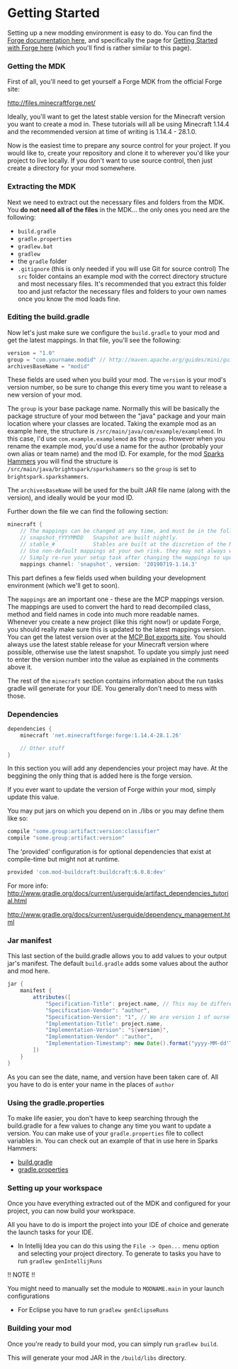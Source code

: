 # Getting Started

Setting up a new modding environment is easy to do. You can find the
[Forge documentation here](https://mcforge.readthedocs.io/en/latest/), and specifically the page for
[Getting Started with Forge here](https://mcforge.readthedocs.io/en/latest/gettingstarted/)
(which you'll find is rather similar to this page).

### Getting the MDK

First of all, you'll need to get yourself a Forge MDK from the official Forge site:

http://files.minecraftforge.net/

Ideally, you'll want to get the latest stable version for the Minecraft version you want to create a mod in. These
tutorials will all be using Minecraft 1.14.4 and the recommended version at time of writing is 1.14.4 - 28.1.0.

Now is the easiest time to prepare any source control for your project. If you would like to, create your repository
and clone it to wherever you'd like your project to live locally. If you don't want to use source control, then just
create a directory for your mod somewhere.

### Extracting the MDK

Next we need to extract out the necessary files and folders from the MDK. You **do not need all of the files** in the
MDK... the only ones you need are the following:
* `build.gradle`
* `gradle.properties`
* `gradlew.bat`
* `gradlew`
* the `gradle` folder
* `.gitignore` (this is only needed if you will use Git for source control)
The `src` folder contains an example mod with the correct directory structure and most necessary files. It's recommended
that you extract this folder too and just refactor the necessary files and folders to your own names once you know the
mod loads fine.

### Editing the build.gradle

Now let's just make sure we configure the `build.gradle` to your mod and get the latest mappings. In that file, you'll
see the following:
```groovy
version = "1.0"
group = "com.yourname.modid" // http://maven.apache.org/guides/mini/guide-naming-conventions.html
archivesBaseName = "modid"
```
These fields are used when you build your mod. The `version` is your mod's version number, so be sure to change this
every time you want to release a new version of your mod.

The `group` is your base package name. Normally this will be basically the package structure of your mod between the
"java" package and your main location where your classes are located. Taking the example mod as an example here, the
structure is `/src/main/java/com/example/examplemod`. In this case, I'd use `com.example.examplemod` as the `group`.
However when you rename the example mod, you'd use a name for the author (probably your own alias or team name) and the
mod ID. For example, for the mod [Sparks Hammers](https://github.com/thebrightspark/SparksHammers) you will find the
structure is `/src/main/java/brightspark/sparkshammers` so the `group` is set to `brightspark.sparkshammers`.

The `archivesBaseName` will be used for the built JAR file name (along with the version), and ideally would be your mod
ID.

Further down the file we can find the following section:
```groovy
minecraft {
    // The mappings can be changed at any time, and must be in the following format.
    // snapshot_YYYYMMDD   Snapshot are built nightly.
    // stable_#            Stables are built at the discretion of the MCP team.
    // Use non-default mappings at your own risk. they may not always work.
    // Simply re-run your setup task after changing the mappings to update your workspace.
    mappings channel: 'snapshot', version: '20190719-1.14.3'
```
This part defines a few fields used when building your development environment (which we'll get to soon). 

The `mappings` are an important one - these are the MCP mappings version. The mappings are used to convert the hard to
read decompiled class, method and field names in code into much more readable names. Whenever you create a new project
(like this right now!) or update Forge, you should really make sure this is updated to the latest mappings version.
You can get the latest version over at the [MCP Bot exports site](http://export.mcpbot.bspk.rs/). You should always use
the latest stable release for your Minecraft version where possible, otherwise use the latest snapshot. To update you
simply just need to enter the version number into the value as explained in the comments above it.

The rest of the `minecraft` section contains information about the run tasks gradle will generate for your IDE. You 
generally don't need to mess with those.

### Dependencies

```groovy
dependencies {
    minecraft 'net.minecraftforge:forge:1.14.4-28.1.26'

    // Other stuff
}
```

In this section you will add any dependencies your project may have.
At the beggining the only thing that is added here is the forge version.

If you ever want to update the version of
Forge within your mod, simply update this value.

You may put jars on which you depend on in ./libs or you may define them like so:
```groovy
compile "some.group:artifact:version:classifier"
compile "some.group:artifact:version"
```

The 'provided' configuration is for optional dependencies that exist at compile-time but might not at runtime.
```groovy
provided 'com.mod-buildcraft:buildcraft:6.0.8:dev'
```

For more info:
http://www.gradle.org/docs/current/userguide/artifact_dependencies_tutorial.html

http://www.gradle.org/docs/current/userguide/dependency_management.html

### Jar manifest
This last section of the build.gradle allows you to add
values to your output jar's manifest. The default
`build.gradle` adds some values about the author and mod here.

```groovy
jar {
    manifest {
        attributes([
            "Specification-Title": project.name, // This may be different by default but you can change it to project.name
            "Specification-Vendor": "author",
            "Specification-Version": "1", // We are version 1 of ourselves
            "Implementation-Title": project.name,
            "Implementation-Version": "${version}",
            "Implementation-Vendor" :"author",
            "Implementation-Timestamp": new Date().format("yyyy-MM-dd'T'HH:mm:ssZ")
        ])
    }
}
```

As you can see the date, name, and version have been taken care of.
All you have to do is enter your name in the places of `author`

### Using the gradle.properties

To make life easier, you don't have to keep searching through the build.gradle for a few values to change any time you
want to update a version. You can make use of your `gradle.properties` file to collect variables in. You can check out
an example of that in use here in Sparks Hammers:
* [build.gradle](https://github.com/thebrightspark/SparksHammers/blob/1.12/build.gradle)
* [gradle.properties](https://github.com/thebrightspark/SparksHammers/blob/1.12/gradle.properties)

### Setting up your workspace

Once you have everything extracted out of the MDK and configured for your project, you can now build your workspace.

All you have to do is import the project into your IDE of choice
and generate the launch tasks for your IDE.

* In Intellij Idea you can do this using the `File -> Open...` menu option and selecting your project directory. To generate to tasks you
have to run `gradlew genIntellijRuns`

!! NOTE !!

You might need to manually set the module to `MODNAME.main` in your
launch configurations

* For Eclipse you have to run `gradlew genEclipseRuns`

### Building your mod

Once you're ready to build your mod, you can simply run `gradlew build`.

This will generate your mod JAR in the `/build/libs` directory.
